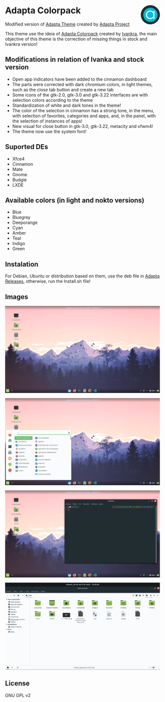 <img src="Images/logo.png" alt="Logo" align="right" /> Adapta Colorpack
=====

Modified version of <a href="https://github.com/adapta-project/adapta-gtk-theme">Adapta Theme</a> created by <a href="https://github.com/adapta-project">Adapta Project</a>

This theme use the ideia of <a href="https://github.com/adapta-project/adapta-gtk-theme">Adapta Colorpack</a> created by <a href="https://github.com/ivankra">Ivankra</a>, the main objective of this theme is the correction of missing things in stock and Ivankra version!

## Modifications in relation of Ivanka and stock version

 - Open app indicators have been added to the cinnamon dashboard
 - The parts were corrected with dark chromium colors, in light themes, such as the close tab button and create a new tab
 - Some icons of the gtk-2.0, gtk-3.0 and gtk-3.22 interfaces are with selection colors according to the theme
 - Standardization of white and dark tones in the theme!
 - The color of the selection in cinnamon has a strong tone, in the menu, with selection of favorites, categories and apps, and, in the panel, with the selection of instances of apps!
 - New visual for close button in gtk-3.0, gtk-3.22, metacity and xfwm4!
 - The theme now use the system font!

## Suported DEs
 - Xfce4
 - Cinnamon
 - Mate
 - Gnome
 - Budgie
 - LXDE

## Available colors (in light and nokto versions)

 - Blue
 - Bluegrey
 - Deeporange
 - Cyan
 - Amber
 - Teal
 - Indigo
 - Green

## Instalation

For Debian, Ubuntu or distribution based on them, use the deb file in <a href="https://github.com/Joshaby/Adapta-Colorpack/releases">Adapta Releases</a>, otherwise, run the Install.sh file!

## Images

![image](Images/image.png)

![image](Images/image1.png)

![image](Images/image2.png)

![image](Images/image3.png)

## License

GNU GPL v2
